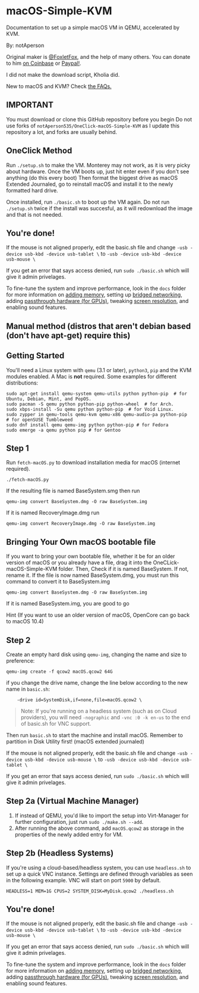 # macOS-Simple-KVM
Documentation to set up a simple macOS VM in QEMU, accelerated by KVM.

By: notAperson

Original maker is [@FoxletFox](https://twitter.com/foxletfox), and the help of many others. You can donate to him [on Coinbase](https://commerce.coinbase.com/checkout/96dc5777-0abf-437d-a9b5-a78ae2c4c227) or [Paypal!](https://www.paypal.com/cgi-bin/webscr?cmd=_donations&business=QFXXKKAB2B9MA&item_name=macOS-Simple-KVM).

I did not make the download script, Kholia did.

New to macOS and KVM? Check [the FAQs.](docs/FAQs.md)

## IMPORTANT
You must download or clone this GitHub repository before you begin
Do not use forks of `notAperson535/OneClick-macOS-Simple-KVM` as I update this repository a lot, and forks are usually behind.

## OneClick Method
Run `./setup.sh` to make the VM. Monterey may not work, as it is very picky about hardware.
Once the VM boots up, just hit enter even if you don't see anything (do this every boot) Then format the biggest drive as macOS Extended Journaled, go to reinstall macOS and install it to the newly formatted hard drive.

Once installed, run `./basic.sh` to boot up the VM again. Do not run `./setup.sh` twice if the install was succesful, as it will redownload the image and that is not needed.

## You're done!

If the mouse is not aligned properly, edit the basic.sh file and change `-usb -device usb-kbd -device usb-tablet \` to `-usb -device usb-kbd -device usb-mouse \`

If you get an error that says access denied, run `sudo ./basic.sh` which will give it admin privelages.

To fine-tune the system and improve performance, look in the `docs` folder for more information on [adding memory](docs/guide-performance.md), setting up [bridged networking](docs/guide-networking.md), adding [passthrough hardware (for GPUs)](docs/guide-passthrough.md), tweaking [screen resolution](docs/guide-screen-resolution.md), and enabling sound features.

## Manual method (distros that aren't debian based (don't have apt-get) require this)

## Getting Started
You'll need a Linux system with `qemu` (3.1 or later), `python3`, `pip` and the KVM modules enabled. A Mac is **not** required. Some examples for different distributions:

```
sudo apt-get install qemu-system qemu-utils python python-pip  # for Ubuntu, Debian, Mint, and PopOS.
sudo pacman -S qemu python python-pip python-wheel  # for Arch.
sudo xbps-install -Su qemu python python-pip  # for Void Linux.
sudo zypper in qemu-tools qemu-kvm qemu-x86 qemu-audio-pa python-pip  # for openSUSE Tumbleweed
sudo dnf install qemu qemu-img python python-pip # for Fedora
sudo emerge -a qemu python pip # for Gentoo
```

## Step 1
Run `fetch-macOS.py` to download installation media for macOS (internet required).
```
./fetch-macOS.py
```
If the resulting file is named BaseSystem.smg then run 
```
qemu-img convert BaseSystem.dmg -O raw BaseSystem.img
```
If it is named RecoveryImage.dmg run
```
qemu-img convert RecoveryImage.dmg -O raw BaseSystem.img
```

## Bringing Your Own macOS bootable file
If you want to bring your own bootable file, whether it be for an older version of macOS or you already have a file, drag it into the OneCLick-macOS-Simple-KVM folder. Then, Check if it is named BaseSystem. If not, rename it.
If the file is now named BaseSystem.dmg, you must run this command to convert it to BaseSystem.img
```
qemu-img convert BaseSystem.dmg -O raw BaseSystem.img
```
If it is named BaseSystem.img, you are good to go

Hint (If you want to use an older version of macOS, OpenCore can go back to macOS 10.4)

## Step 2
Create an empty hard disk using `qemu-img`, changing the name and size to preference:
```
qemu-img create -f qcow2 macOS.qcow2 64G
```

if you change the drive name, change the line below according to the new name in `basic.sh`:
```
    -drive id=SystemDisk,if=none,file=macOS.qcow2 \
```
> Note: If you're running on a headless system (such as on Cloud providers), you will need `-nographic` and `-vnc :0 -k en-us` to the end of basic.sh for VNC support.

Then run `basic.sh` to start the machine and install macOS. Remember to partition in Disk Utility first! (macOS extended journaled)

If the mouse is not aligned properly, edit the basic.sh file and change `-usb -device usb-kbd -device usb-mouse \` to `-usb -device usb-kbd -device usb-tablet \`

If you get an error that says access denied, run `sudo ./basic.sh` which will give it admin privelages.

## Step 2a (Virtual Machine Manager)
1. If instead of QEMU, you'd like to import the setup into Virt-Manager for further configuration, just run `sudo ./make.sh --add`.
2. After running the above command, add `macOS.qcow2` as storage in the properties of the newly added entry for VM.

## Step 2b (Headless Systems)
If you're using a cloud-based/headless system, you can use `headless.sh` to set up a quick VNC instance. Settings are defined through variables as seen in the following example. VNC will start on port `5900` by default.
```
HEADLESS=1 MEM=1G CPUS=2 SYSTEM_DISK=MyDisk.qcow2 ./headless.sh
```

## You're done!

If the mouse is not aligned properly, edit the basic.sh file and change `-usb -device usb-kbd -device usb-tablet \` to `-usb -device usb-kbd -device usb-mouse \`

If you get an error that says access denied, run `sudo ./basic.sh` which will give it admin privelages.

To fine-tune the system and improve performance, look in the `docs` folder for more information on [adding memory](docs/guide-performance.md), setting up [bridged networking](docs/guide-networking.md), adding [passthrough hardware (for GPUs)](docs/guide-passthrough.md), tweaking [screen resolution](docs/guide-screen-resolution.md), and enabling sound features.
